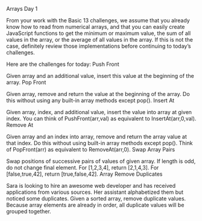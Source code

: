 Arrays Day 1

From your work with the Basic 13 challenges, we assume that you already know how to read from numerical arrays, and that you can easily create JavaScript functions to get the minimum or maximum value, the sum of all values in the array, or the average of all values in the array. If this is not the case, definitely review those implementations before continuing to today’s challenges.

Here are the challenges for today:
Push Front

Given array and an additional value, insert this value at the beginning of the array.
Pop Front

Given array, remove and return the value at the beginning of the array. Do this without using any built-in array methods except pop().
Insert At

Given array, index, and additional value, insert the value into array at given index. You can think of PushFront(arr,val) as equivalent to InsertAt(arr,0,val).
Remove At

Given array and an index into array, remove and return the array value at that index. Do this without using built-in array methods except pop(). Think of PopFront(arr) as equivalent to RemoveAt(arr,0).
Swap Array Pairs

Swap positions of successive pairs of values of given array. If length is odd, do not change final element. For [1,2,3,4], return [2,1,4,3]. For [false,true,42], return [true,false,42].
Array Remove Duplicates

Sara is looking to hire an awesome web developer and has received applications from various sources. Her assistant alphabetized them but noticed some duplicates. Given a sorted array, remove duplicate values. Because array elements are already in order, all duplicate values will be grouped together.
